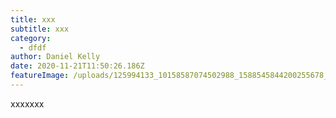 ```yaml
---
title: xxx
subtitle: xxx
category:
  - dfdf
author: Daniel Kelly
date: 2020-11-21T11:50:26.186Z
featureImage: /uploads/125994133_10158587074502988_1588545844200255678_o.jpg
---
```

xxxxxxx